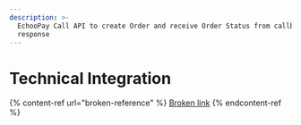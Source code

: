 ```yaml
---
description: >-
  EchooPay Call API to create Order and receive Order Status from callback
  response
---
```


# Technical Integration

{% content-ref url="broken-reference" %}
[Broken link](broken-reference)
{% endcontent-ref %}



